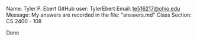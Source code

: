 Name:	        	Tyler P. Ebert
GitHub user:	  TylerEbert
Email:		      te516217@ohio.edu
Message:	      My answers are recorded in the file: "answers.md"
Class Section:  CS 2400 - 108

Done
